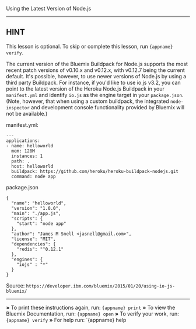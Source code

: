 Using the Latest Version of Node.js

----------------------------------------------------------------------
## HINT
This lesson is optional. To skip or complete this lesson, run `{appname}
verify`.

The current version of the Bluemix Buildpack for Node.js supports the
most recent patch versions of v0.10.x and v0.12.x, with v0.12.7 being
the current default. It's possible, however, to use newer versions of
Node.js by using a third party Buildpack. For instance, if you'd like
to use io.js v3.2, you can point to the latest version of the Heroku
Node.js Buildpack in your `manifest.yml` and identify `io.js` as the
engine target in your `package.json`. (Note, however, that when using a
custom buildpack, the integrated `node-inspector` and development console
functionality provided by Bluemix will not be available.)

manifest.yml:
```
---
applications:
- name: helloworld
  mem: 128M
  instances: 1
  path: .
  host: helloworld
  buildpack: https://github.com/heroku/heroku-buildpack-nodejs.git
  command: node app
```

package.json
```
{
  "name": "helloworld",
  "version": "1.0.0",
  "main": "./app.js",
  "scripts": {
    "start": "node app"
  },
  "author": "James M Snell <jasnell@gmail.com>",
  "license": "MIT",
  "dependencies": {
    "redis": "^0.12.1"
  },
  "engines": {
    "iojs" : "*"
  }
}
```

Source: `https://developer.ibm.com/bluemix/2015/01/20/using-io-js-bluemix/`

----------------------------------------------------------------------

 __»__ To print these instructions again, run: `{appname} print`
 __»__ To view the Bluemix Documentation, run: `{appname} open`
 __»__ To verify your work, run: `{appname} verify`
 __»__ For help run: `{appname} help
